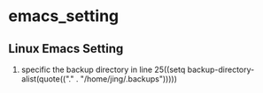 # emacs_setting

## Linux Emacs Setting
1. specific the backup directory in line 25((setq backup-directory-alist(quote(("." . "/home/jing/.backups")))))
